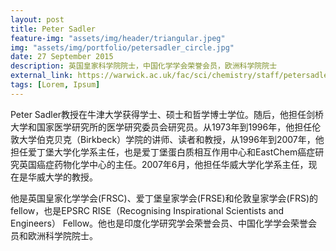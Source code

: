 ```yaml
---
layout: post
title: Peter Sadler
feature-img: "assets/img/header/triangular.jpeg"
img: "assets/img/portfolio/petersadler_circle.jpg"
date: 27 September 2015
description: 英国皇家科学院院士，中国化学学会荣誉会员，欧洲科学院院士
external_link: https://warwick.ac.uk/fac/sci/chemistry/staff/petersadler/
tags: [Lorem, Ipsum]
---
```


Peter Sadler教授在牛津大学获得学士、硕士和哲学博士学位。随后，他担任剑桥大学和国家医学研究所的医学研究委员会研究员。从1973年到1996年，他担任伦敦大学伯克贝克（Birkbeck）学院的讲师、读者和教授，从1996年到2007年，他担任爱丁堡大学化学系主任，也是爱丁堡蛋白质相互作用中心和EastChem癌症研究英国癌症药物化学中心的主任。2007年6月，他担任华威大学化学系主任，现在是华威大学的教授。

他是英国皇家化学学会(FRSC)、爱丁堡皇家学会(FRSE)和伦敦皇家学会(FRS)的fellow，也是EPSRC RISE（Recognising Inspirational Scientists and Engineers） Fellow。他也是印度化学研究学会荣誉会员、中国化学学会荣誉会员和欧洲科学院院士。